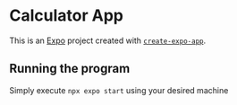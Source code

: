 # Calculator App

This is an [Expo](https://expo.dev) project created with [`create-expo-app`](https://www.npmjs.com/package/create-expo-app).

## Running the program

Simply execute ```npx expo start``` using your desired machine
